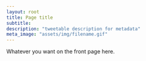 ```yaml
---
layout: root
title: Page title
subtitle:
description: "tweetable description for metadata"
meta_image: "assets/img/filename.gif"
---
```


Whatever you want on the front page here.
